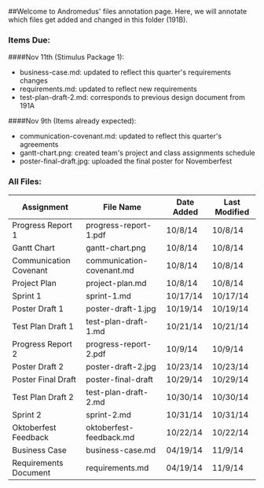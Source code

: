 ##Welcome to Andromedus' files annotation page.
Here, we will annotate which files get added and changed in this folder (191B).


### Items Due:

####Nov 11th (Stimulus Package 1):
+ business-case.md: updated to reflect this quarter's requirements changes
+ requirements.md: updated to reflect new requirements
+ test-plan-draft-2.md: corresponds to previous design document from 191A
  
####Nov 9th (Items already expected):
+ communication-covenant.md: updated to reflect this quarter's agreements
+ gantt-chart.png: created team's project and class assignments schedule
+ poster-final-draft.jpg: uploaded the final poster for Novemberfest

### All Files:
Assignment | File Name | Date Added | Last Modified
---   | ---   | ---  | --- 
Progress Report 1 | progress-report-1.pdf |10/8/14 | 10/8/14
Gantt Chart | gantt-chart.png | 10/8/14 | 10/8/14
Communication Covenant | communication-covenant.md | 10/8/14 | 10/8/14
Project Plan | project-plan.md | 10/8/14 | 10/8/14
Sprint 1 | sprint-1.md | 10/17/14 | 10/17/14
Poster Draft 1 | poster-draft-1.jpg | 10/19/14 | 10/19/14
Test Plan Draft 1 | test-plan-draft-1.md | 10/21/14 | 10/21/14
Progress Report 2 | progress-report-2.pdf | 10/9/14 | 10/9/14
Poster Draft 2 | poster-draft-2.jpg | 10/23/14 | 10/23/14
Poster Final Draft | poster-final-draft | 10/29/14 | 10/29/14
Test Plan Draft 2 | test-plan-draft-2.md | 10/30/14 | 10/30/14
Sprint 2 | sprint-2.md | 10/31/14 | 10/31/14
Oktoberfest Feedback | oktoberfest-feedback.md | 10/22/14 | 10/22/14
Business Case | business-case.md | 04/19/14 | 11/9/14
Requirements Document | requirements.md | 04/19/14 | 11/9/14
